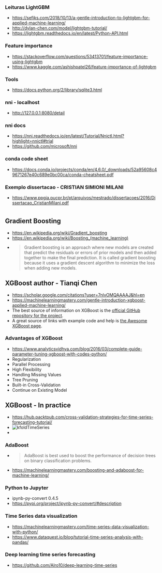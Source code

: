 
### Leituras LightGBM
- https://sefiks.com/2018/10/13/a-gentle-introduction-to-lightgbm-for-applied-machine-learning/
- http://dylan-chen.com/model/lightgbm-tutorial/
- https://lightgbm.readthedocs.io/en/latest/Python-API.html

### Feature importance
- https://stackoverflow.com/questions/53413701/feature-importance-using-lightgbm
- https://www.kaggle.com/ashishpatel26/feature-importance-of-lightgbm


### Tools
- https://docs.python.org/2/library/sqlite3.html

### nni - localhost
- http://127.0.0.1:8080/detail

### nni docs
- https://nni.readthedocs.io/en/latest/Tutorial/Nnictl.html?highlight=nnictl#trial
- https://github.com/microsoft/nni

### conda code sheet
- https://docs.conda.io/projects/conda/en/4.6.0/_downloads/52a95608c49671267e40c689e0bc00ca/conda-cheatsheet.pdf

### Exemplo dissertacao - CRISTIAN SIMIONI MILANI
- https://www.ppgia.pucpr.br/pt/arquivos/mestrado/dissertacoes/2016/Dissertacao_CristianMilani.pdf

#

## Gradient Boosting
- https://en.wikipedia.org/wiki/Gradient_boosting
- https://en.wikipedia.org/wiki/Boosting_(machine_learning)
- >Gradient boosting is an approach where new models are created that predict the residuals or errors of prior models and then added together to make the final prediction. It is called gradient boosting because it uses a gradient descent algorithm to minimize the loss when adding new models.


## XGBoost author - Tianqi Chen 
- https://scholar.google.com/citations?user=7nlvOMQAAAAJ&hl=en
- https://machinelearningmastery.com/gentle-introduction-xgboost-applied-machine-learning/
- The best source of information on XGBoost is the [official GitHub repository for the project](https://github.com/dmlc/xgboost).
- A great source of links with example code and help is [the Awesome XGBoost page](https://github.com/dmlc/xgboost/tree/master/demo).

### Advantages of XGBoost
- https://www.analyticsvidhya.com/blog/2016/03/complete-guide-parameter-tuning-xgboost-with-codes-python/
- Regularization
- Parallel Processing
- High Flexibility
- Handling Missing Values
- Tree Pruning
- Built-in Cross-Validation
- Continue on Existing Model

## XGBoost - In practice
- https://hub.packtpub.com/cross-validation-strategies-for-time-series-forecasting-tutorial/
- ![kfoldTimeSeries](https://hub.packtpub.com/wp-content/uploads/2019/05/Blocking-Time-Series-Split.png)
- 




### AdaBoost
- >AdaBoost is best used to boost the performance of decision trees on binary classification problems.
- https://machinelearningmastery.com/boosting-and-adaboost-for-machine-learning/


### Python to Jupyter
- ipynb-py-convert 0.4.5
- https://pypi.org/project/ipynb-py-convert/#description

### Time Series data visualization
- https://machinelearningmastery.com/time-series-data-visualization-with-python/
- https://www.dataquest.io/blog/tutorial-time-series-analysis-with-pandas/

### Deep learning time series forecasting
- https://github.com/Alro10/deep-learning-time-series